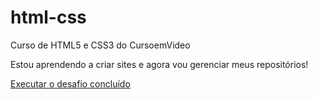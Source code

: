 # html-css
 Curso de HTML5 e CSS3 do CursoemVideo

 Estou aprendendo a criar sites e agora vou gerenciar meus repositórios!

<a href="https://renanbc.github.io/html-css/desafios/modulo02/desafio010/android.html">Executar o desafio concluído</a>